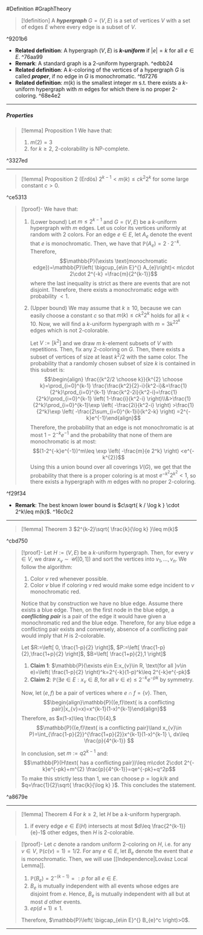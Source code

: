 #Definition #GraphTheory 

> [!definition]
> A ***hypergraph*** $G=(V,E)$ is a set of vertices $V$ with a set of edges $E$ where every edge is a subset of $V$. 

^9201b6

- **Related definition**: A hypergraph $(V,E)$ is ***$k$-uniform*** if $\left| e \right|=k$ for all $e\in E$. ^76aa99
- **Remark**: A standard graph is a $2$-uniform hypergraph. ^edbb24
- **Related definition**: A $k$-coloring of the vertices of a hypergraph $G$ is called ***proper***, if no edge in $G$ is monochromatic. ^fd7276
- **Related definition**: $m(k)$ is the smallest integer $m$ s.t. there exists a $k$-uniform hypergraph with $m$ edges for which there is no proper 2-coloring. ^68e4e2
---
##### Properties
> [!lemma] Proposition 1
> We have that:
> 1. $m(2)=3$
> 2. for $k\geq 2$, $2$-colorability is NP-complete.

^3327ed

---
> [!lemma] Proposition 2 (Erdös)
> $2^{k-1}< m(k)\leq ck^{2}2^k$ for some large constant $c>0$.

^ce5313

> [!proof]-
> We have that:
> 1. (Lower bound) Let $m\leq 2^{k-1}$ and $G=(V,E)$ be a $k$-uniform hypergraph with $m$ edges. Let us color its vertices uniformly at random with 2 colors. For an edge $e\in E$, let $A_{e}$ denote the event that $e$ is monochromatic. Then, we have that $\mathbb{P}(A_{e})=2\cdot 2^{-k}$. Therefore, $$\mathbb{P}(\exists \text{monochromatic edge})=\mathbb{P}\left( \bigcup_{e\in E}^{} A_{e}\right)< m\cdot 2\cdot 2^{-k} =\frac{m}{2^{k-1}}$$where the last inequality is strict as there are events that are not disjoint. Therefore, there exists a monochromatic edge with probability $<1$. 
> 2. (Upper bound) We may assume that $k\geq 10$, because we can easily choose a constant $c$ so that $m(k)\leq ck^{2} 2^k$ holds for all $k<10$. Now, we will find a $k$-uniform hypergraph with $m=3k^22^k$ edges which is not 2-colorable. 
>    
>    Let $V:=[k^2]$ and we draw $m$ $k$-element subsets of $V$ with repetitions. Then, fix any 2-coloring on $G$. Then, there exists a subset of vertices of size at least $k^2 /2$ with the same color. The probability that a randomly chosen subset of size $k$ is contained in this subset is: $$\begin{align} \frac{{k^2/2 \choose k}}{k^{2} \choose k}=\prod_{i=0}^{k-1} \frac{\frac{k^2}{2}-i}{k^2-i}&=\frac{1}{2^k}\prod_{i=0}^{k-1} \frac{k^2-2i}{k^2-i}=\frac{1}{2^k}\prod_{i=0}^{k-1} \left( 1-\frac{i}{k^2-i} \right)\\&>\frac{1}{2^k}\prod_{i=0}^{k-1}\exp \left( -\frac{2i}{k^2-i} \right)  >\frac{1}{2^k}\exp \left( -\frac{2\sum_{i=0}^{k-1}i}{k^2-k} \right)  =2^{-k}e^{-1}\end{align}$$Therefore, the probability that an edge is not monochromatic is at most $1-2^{-k}e^{-1}$ and the probability that none of them are monochromatic is at most: $$(1-2^{-k}e^{-1})^m\leq \exp \left( -\frac{m}{e 2^k} \right) <e^{-k^{2}}$$Using this a union bound over all coverings $V(G)$, we get that the probability that there is a proper coloring is at most $e^{-k^{2}}2^{k^2}<1$, so there exists a hypergraph with $m$ edges with no proper 2-coloring.

^f29f34

- **Remark**: The best known lower bound is $c\sqrt{ k / \log k } \cdot 2^k\leq m(k)$. ^16c0c2
---
> [!lemma] Theorem 3
> $2^{k-2}\sqrt{ \frac{k}{\log k} }\leq m(k)$ 

^cbd750

> [!proof]-
> Let $H:=(V,E)$ be a $k$-uniform hypergraph. Then, for every $v\in V$, we draw $x_{v} \sim \mathcal{U}([0,1])$ and sort the vertices into $v_{1},\dots,v_{n}$. We follow the algorithm: 
> 1. Color $v$ red whenever possible.
> 2. Color $v$ blue if coloring $v$ red would make some edge incident to $v$ monochromatic red.
>   
> Notice that by construction we have no blue edge. Assume there exists a blue edge. Then, on the first node in the blue edge, a ***conflicting pair*** is a pair of the edge it would have given a monochromatic red and the blue edge. Therefore, for any blue edge a conflicting pair exists and conversely, absence of a conflicting pair would imply that $H$ is $2$-colorable.
> 
> Let $R:=\left[ 0, \frac{1-p}{2} \right]$, $P:=\left[ \frac{1-p}{2},\frac{1+p}{2} \right]$, $B=\left[ \frac{1+p}{2},1 \right]$
> 1. **Claim 1**: $\mathbb{P}(\exists e\in E:x_{v}\in R, \text{for all }v\in e)=\left( \frac{1-p}{2} \right)^k=2^{-k}(1-p)^k\leq 2^{-k}e^{-pk}$
> 2. **Claim 2**: $\mathbb{P}(\exists e\in E:x_{v}\in B, \text{for all }v\in e)\leq 2^{-k}e^{-pk}$ by symmetry.
>    
>  Now, let $(e,f)$ be a pair of vertices where $e\cap f=\{ v \}$. Then, $$\begin{align}\mathbb{P}((e,f)\text{ is a conflicting pair}|x_{v}=x)=x^{k-1}(1-x)^{k-1}\end{align}$$Therefore, as $x(1-x)\leq \frac{1}{4},$$$\mathbb{P}((e,f)\text{ is a conflicting pair}\land x_{v}\in P)=\int_{\frac{1-p}{2}}^{\frac{1+p}{2}}x^{k-1}(1-x)^{k-1}  \, dx\leq \frac{p}{4^{k-1}} $$
>  
>  In conclusion, set $m:=q 2^{k-1}$ and: $$\mathbb{P}(H\text{ has a conflicting pair})\leq m\cdot 2\cdot 2^{-k}e^{-pk}+m^{2} \frac{p}{4^{k-1}}=qe^{-pk}+q^2p$$To make this strictly less than 1, we can choose $p=\log k / k$ and $q=\frac{1}{2}\sqrt{ \frac{k}{\log k} }$. This concludes the statement.

^a8679e

---
> [!lemma] Theorem 4 
> For $k\geq 2$, let $H$ be a $k$-uniform hypergraph.
> 1. if every edge $e\in E(H)$ intersects at most $d\leq \frac{2^{k-1}}{e}-1$ other edges, then $H$ is $2$-colorable.

> [!proof]-
> Let $c$ denote a random uniform 2-coloring on $H$, i.e. for any $v\in V$, $\mathbb{P}(c(v)=1)=1 / 2$. For any $e\in E$, let $B_{e}$ denote the event that $e$ is monochromatic. Then, we will use [[Independence|Lovász Local Lemma]].
> 1. $\mathbb{P}(B_{e})=2^{-(k-1)}=:p$ for all $e\in E$.
> 2. $B_{e}$ is mutually independent with all events whose edges are disjoint from $e$. Hence, $B_{e}$ is mutually independent with all but at most $d$ other events. 
> 3. $ep(d+1)\leq 1$.
>    
> Therefore, $\mathbb{P}\left( \bigcap_{e\in E}^{} B_{e}^c \right)>0$.
---
